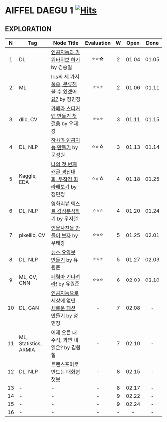 # AIFFEL DAEGU 1 [![Hits](https://hits.seeyoufarm.com/api/count/incr/badge.svg?url=https%3A%2F%2Fgithub.com%2FHRPzz%2FAIFFEL%2Ftree%2Fmain%2FEXPLORATION&count_bg=%2379C83D&title_bg=%23555555&icon=&icon_color=%23E7E7E7&title=hits&edge_flat=false)](https://hits.seeyoufarm.com)

## EXPLORATION
|N|Tag|Node Title|Evaluation|W|Open|Done|
|:---:|---|---|:---:|:---:|:---:|:---:|
|1|DL|[인공지능과 가위바위보 하기](https://github.com/HRPzz/AIFFEL/blob/main/EXPLORATION/Node_01/%5BE-01%5D%20rock_scissor_paper_classifier.ipynb) by 김승일|⭐⭐☆|2|01.04|01.05|
|2|ML|[Iris의 세 가지 품종, 분류해볼 수 있겠어요?](https://github.com/HRPzz/AIFFEL/blob/main/EXPLORATION/Node_02/%5BE-02%5D%20digits_classifier.ipynb) by 정민정|⭐⭐⭐|2|01.06|01.11|
|3|dlib, CV|[카메라 스티커앱 만들기 첫걸음](https://github.com/HRPzz/AIFFEL/blob/main/EXPLORATION/Node_03/%5BE-03%5D%20camera_sticker_app.ipynb) by 우태강|⭐⭐⭐|3|01.11|01.15|
|4|DL, NLP|[작사가 인공지능 만들기](https://github.com/HRPzz/AIFFEL/blob/main/EXPLORATION/Node_04/%5BE-04%5D%20AI_Lyricist.ipynb) by 문성원|⭐⭐☆|3|01.13|01.14|
|5|Kaggle, EDA|[나의 첫 번째 캐글 경진대회, 무작정 따라해보기](https://github.com/HRPzz/AIFFEL/blob/main/EXPLORATION/Node_05/%5BE-05%5D%202019_kaggle_house_price_prediction.ipynb) by 정민정|⭐⭐☆|4|01.18|01.25|
|6|DL, NLP|[영화리뷰 텍스트 감성분석하기](https://github.com/HRPzz/AIFFEL/blob/main/EXPLORATION/Node_06/%5BE-06%5D%20Naver_movie_sentiment_analysis.ipynb) by 우지철|⭐⭐⭐|4|01.20|01.24|
|7|pixellib, CV|[인물사진을 만들어 보자](https://github.com/HRPzz/AIFFEL/blob/main/EXPLORATION/Node_07/%5BE-07%5D%20make_a_portrait.ipynb) by 우태강|⭐⭐⭐|5|01.25|02.01|
|8|DL, NLP|[뉴스 요약봇 만들기](https://github.com/HRPzz/AIFFEL/blob/main/EXPLORATION/Node_08/%5BE-08%5D%20news_summary_bot.ipynb) by 유원준|⭐⭐⭐|5|01.27|02.03|
|9|ML, CV, CNN|[폐렴아 기다려라!](https://github.com/HRPzz/AIFFEL/blob/main/EXPLORATION/Node_09/%5BE-09%5D%20Pneumonia_Diagnosis_Machine.ipynb) by 유원준|⭐⭐⭐|6|02.03|02.10|
|10|DL, GAN|[인공지능으로 세상에 없던 새로운 패션 만들기](https://github.com/HRPzz/AIFFEL/blob/main/EXPLORATION/Node_10/%5BE-10%5D%20create_CIFAR_10_fake_images.ipynb) by 정민정|-|7|02.08|-|
|11|ML, Statistics, ARMIA|어제 오른 내 주식, 과연 내일은? by 김원철|-|7|02.10|-|
|12|DL, NLP|트랜스포머로 만드는 대화형 챗봇|-|8|02.15|-|
|13|-|-|-|8|02.17|-|
|14|-|-|-|9|02.22|-|
|15|-|-|-|9|02.24|-|
|16|-|-|-|-|-|-|
